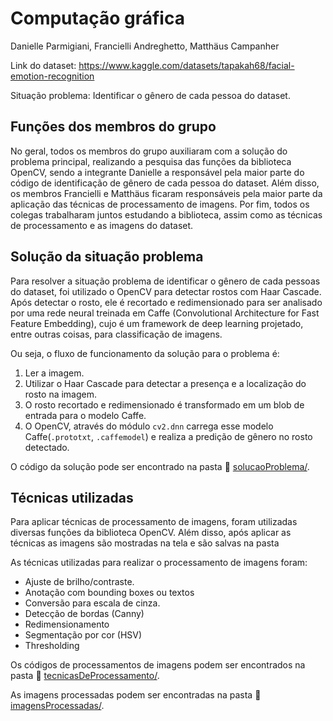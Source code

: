 # Computação gráfica

Danielle Parmigiani, Francielli Andreghetto, Matthäus Campanher

Link do dataset: https://www.kaggle.com/datasets/tapakah68/facial-emotion-recognition

Situação problema: Identificar o gênero de cada pessoa do dataset.

## Funções dos membros do grupo

No geral, todos os membros do grupo auxiliaram com a solução do problema principal, realizando a pesquisa
das funções da biblioteca OpenCV, sendo a integrante Danielle a responsável pela maior parte do código de
identificação de gênero de cada pessoa do dataset. Além disso, os membros Francielli e Matthäus ficaram
responsáveis pela maior parte da aplicação das técnicas de processamento de imagens. Por fim, todos os colegas
trabalharam juntos estudando a biblioteca, assim como as técnicas de processamento e as imagens do dataset.

## Solução da situação problema

Para resolver a situação problema de identificar o gênero de cada pessoas do dataset, foi utilizado o
OpenCV para detectar rostos com Haar Cascade. Após detectar o rosto, ele é recortado e redimensionado
para ser analisado por uma rede neural treinada em Caffe (Convolutional Architecture for Fast Feature Embedding),
cujo é um framework de deep learning projetado, entre outras coisas, para classificação de imagens.

Ou seja, o fluxo de funcionamento da solução para o problema é:

1. Ler a imagem.
2. Utilizar o Haar Cascade para detectar a presença e a localização do rosto na imagem.
3. O rosto recortado e redimensionado é transformado em um blob de entrada para o modelo Caffe.
4. O OpenCV, através do módulo ```cv2.dnn``` carrega esse modelo Caffe(```.prototxt```, ```.caffemodel```) e
realiza a predição de gênero no rosto detectado.

O código da solução pode ser encontrado na pasta 📁 [solucaoProblema/](./solucaoProblema).

## Técnicas utilizadas

Para aplicar técnicas de processamento de imagens, foram utilizadas diversas funções da biblioteca OpenCV.
Além disso, após aplicar as técnicas as imagens são mostradas na tela e são salvas na pasta 

As técnicas utilizadas para realizar o processamento de imagens foram:

- Ajuste de brilho/contraste.
- Anotação com bounding boxes ou textos
- Conversão para escala de cinza.
- Detecção de bordas (Canny)
- Redimensionamento
- Segmentação por cor (HSV)
- Thresholding

Os códigos de processamentos de imagens podem ser encontrados na pasta 📁 [tecnicasDeProcessamento/](./tecnicasDeProcessamento).

As imagens processadas podem ser encontradas na pasta 📁 [imagensProcessadas/](./imagensProcessadas).
